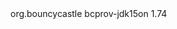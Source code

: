 <dependency>
    <groupId>org.bouncycastle</groupId>
    <artifactId>bcprov-jdk15on</artifactId>
    <version>1.74</version>
</dependency>
